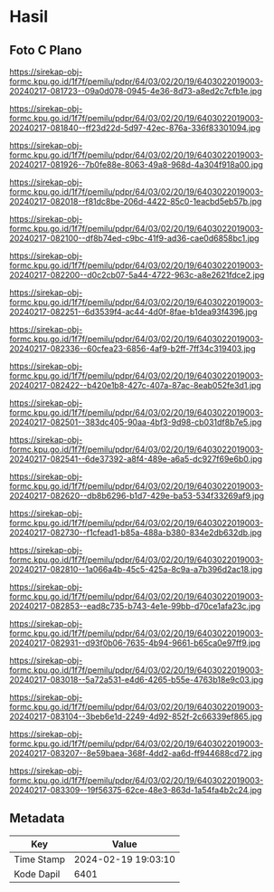 # Hasil

## Foto C Plano

https://sirekap-obj-formc.kpu.go.id/1f7f/pemilu/pdpr/64/03/02/20/19/6403022019003-20240217-081723--09a0d078-0945-4e36-8d73-a8ed2c7cfb1e.jpg

https://sirekap-obj-formc.kpu.go.id/1f7f/pemilu/pdpr/64/03/02/20/19/6403022019003-20240217-081840--ff23d22d-5d97-42ec-876a-336f83301094.jpg

https://sirekap-obj-formc.kpu.go.id/1f7f/pemilu/pdpr/64/03/02/20/19/6403022019003-20240217-081926--7b0fe88e-8063-49a8-968d-4a304f918a00.jpg

https://sirekap-obj-formc.kpu.go.id/1f7f/pemilu/pdpr/64/03/02/20/19/6403022019003-20240217-082018--f81dc8be-206d-4422-85c0-1eacbd5eb57b.jpg

https://sirekap-obj-formc.kpu.go.id/1f7f/pemilu/pdpr/64/03/02/20/19/6403022019003-20240217-082100--df8b74ed-c9bc-41f9-ad36-cae0d6858bc1.jpg

https://sirekap-obj-formc.kpu.go.id/1f7f/pemilu/pdpr/64/03/02/20/19/6403022019003-20240217-082200--d0c2cb07-5a44-4722-963c-a8e2621fdce2.jpg

https://sirekap-obj-formc.kpu.go.id/1f7f/pemilu/pdpr/64/03/02/20/19/6403022019003-20240217-082251--6d3539f4-ac44-4d0f-8fae-b1dea93f4396.jpg

https://sirekap-obj-formc.kpu.go.id/1f7f/pemilu/pdpr/64/03/02/20/19/6403022019003-20240217-082336--60cfea23-6856-4af9-b2ff-7ff34c319403.jpg

https://sirekap-obj-formc.kpu.go.id/1f7f/pemilu/pdpr/64/03/02/20/19/6403022019003-20240217-082422--b420e1b8-427c-407a-87ac-8eab052fe3d1.jpg

https://sirekap-obj-formc.kpu.go.id/1f7f/pemilu/pdpr/64/03/02/20/19/6403022019003-20240217-082501--383dc405-90aa-4bf3-9d98-cb031df8b7e5.jpg

https://sirekap-obj-formc.kpu.go.id/1f7f/pemilu/pdpr/64/03/02/20/19/6403022019003-20240217-082541--6de37392-a8f4-489e-a6a5-dc927f69e6b0.jpg

https://sirekap-obj-formc.kpu.go.id/1f7f/pemilu/pdpr/64/03/02/20/19/6403022019003-20240217-082620--db8b6296-b1d7-429e-ba53-534f33269af9.jpg

https://sirekap-obj-formc.kpu.go.id/1f7f/pemilu/pdpr/64/03/02/20/19/6403022019003-20240217-082730--f1cfead1-b85a-488a-b380-834e2db632db.jpg

https://sirekap-obj-formc.kpu.go.id/1f7f/pemilu/pdpr/64/03/02/20/19/6403022019003-20240217-082810--1a066a4b-45c5-425a-8c9a-a7b396d2ac18.jpg

https://sirekap-obj-formc.kpu.go.id/1f7f/pemilu/pdpr/64/03/02/20/19/6403022019003-20240217-082853--ead8c735-b743-4e1e-99bb-d70ce1afa23c.jpg

https://sirekap-obj-formc.kpu.go.id/1f7f/pemilu/pdpr/64/03/02/20/19/6403022019003-20240217-082931--d93f0b06-7635-4b94-9661-b65ca0e97ff9.jpg

https://sirekap-obj-formc.kpu.go.id/1f7f/pemilu/pdpr/64/03/02/20/19/6403022019003-20240217-083018--5a72a531-e4d6-4265-b55e-4763b18e9c03.jpg

https://sirekap-obj-formc.kpu.go.id/1f7f/pemilu/pdpr/64/03/02/20/19/6403022019003-20240217-083104--3beb6e1d-2249-4d92-852f-2c66339ef865.jpg

https://sirekap-obj-formc.kpu.go.id/1f7f/pemilu/pdpr/64/03/02/20/19/6403022019003-20240217-083207--8e59baea-368f-4dd2-aa6d-ff944688cd72.jpg

https://sirekap-obj-formc.kpu.go.id/1f7f/pemilu/pdpr/64/03/02/20/19/6403022019003-20240217-083309--19f56375-62ce-48e3-863d-1a54fa4b2c24.jpg


## Metadata

| Key        | Value               |
| ---------- | ------------------- |
| Time Stamp | 2024-02-19 19:03:10 |
| Kode Dapil | 6401                |



